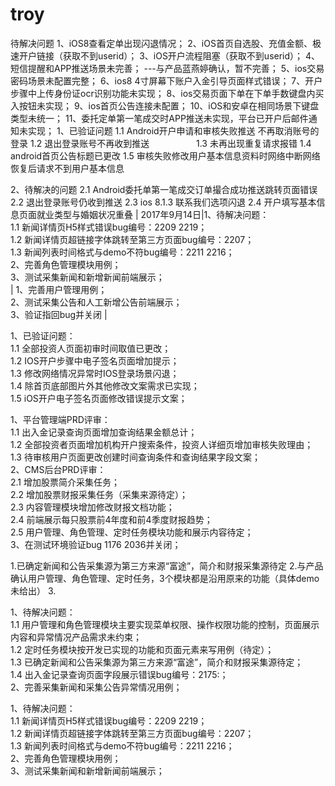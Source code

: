 # troy
 待解决问题
1、iOS8查看定单出现闪退情况；
2、iOS首页自选股、充值金额、极速开户链接（获取不到userid）；
3、iOS开户流程阻塞（获取不到userid）；
4、短信提醒和APP推送场景未完善；
   ---与产品蓝燕婷确认，暂不完善；
5、ios交易密码场景未配置完整；
6、ios8 4寸屏幕下账户入金引导页面样式错误；
7、开户步骤中上传身份证ocr识别功能未实现；
8、ios交易页面下单在下单手数键盘内买入按钮未实现；
9、ios首页公告连接未配置；
10、iOS和安卓在相同场景下键盘类型未统一；
11、委托定单第一笔成交时APP推送未实现，平台已开户后邮件通知未实现；
1、已验证问题
1.1 Android开户申请和审核失败推送 不再取消账号的登录
1.2 退出登录账号不再收到推送                  
1.3 未再出现重复请求报错
1.4 android首页公告标题已更改
1.5 审核失败修改用户基本信息资料时网络中断网络恢复后请求不到用户基本信息

2、待解决的问题
2.1 Android委托单第一笔成交订单撮合成功推送跳转页面错误
2.2 退出登录账号仍收到推送
2.3 ios 8.1.3 联系我们选项闪退
2.4 开户填写基本信息页面就业类型与婚姻状况重叠
| 2017年9月14日|1、待解决问题：<br/>1.1 新闻详情页H5样式错误bug编号：2209 2219；<br/>1.2 新闻详情页超链接字体跳转至第三方页面bug编号：2207；<br/>1.3 新闻列表时间格式与demo不符bug编号：2211 2216；<br/>2、完善角色管理模块用例；<br/>3、测试采集新闻和新增新闻前端展示；<br/>| 1、完善用户管理用例； <BR/> 2、测试采集公告和人工新增公告前端展示；<BR/>3、验证指回bug并关闭 |










1、已验证问题：<br/>1.1 全部投资人页面初审时间取值已更改；<br/>1.2 IOS开户步骤中电子签名页面增加提示；<br/>1.3 修改网络情况异常时IOS登录场景闪退；<br/>1.4 除首页底部图片外其他修改文案需求已实现；<br/>1.5 iOS开户电子签名页面修改错误提示文案；<br/>


1、平台管理端PRD评审：<br/>1.1 出入金记录查询页面增加查询结果金额总计；<br/>1.2 全部投资者页面增加机构开户搜索条件，投资人详细页增加审核失败理由；<br/>1.3 待审核用户页面更改创建时间查询条件和查询结果字段文案；<br/>2、CMS后台PRD评审：<br/>2.1 增加股票简介采集任务；<br/>2.2 增加股票财报采集任务（采集来源待定）；<br/>2.3 内容管理模块增加修改财报文档功能；<br/>2.4 前端展示每只股票前4年度和前4季度财报趋势；<br/>2.5 用户管理、角色管理、定时任务模块功能和展示内容待定；<br/>3、在测试环境验证bug 1176 2036并关闭；




1.已确定新闻和公告采集源为第三方来源“富途”，简介和财报采集源待定
2.与产品确认用户管理、角色管理、定时任务，3个模块都是沿用原来的功能（具体demo未给出）
3.





1、待解决问题：<br/>1.1 用户管理和角色管理模块主要实现菜单权限、操作权限功能的控制，页面展示内容和异常情况产品需求未约束；<br/>1.2 定时任务模块按开发已实现的功能和页面元素来写用例（待定）；<br/>1.3 已确定新闻和公告采集源为第三方来源“富途”，简介和财报采集源待定；<br/>1.4 出入金记录查询页面字段展示错误bug编号：2175:；<br/>2、完善采集新闻和采集公告异常情况用例；<br/>





1、待解决问题：<br/>1.1 新闻详情页H5样式错误bug编号：2209 2219；<br/>1.2 新闻详情页超链接字体跳转至第三方页面bug编号：2207；<br/>1.3 新闻列表时间格式与demo不符bug编号：2211 2216；<br/>2、完善角色管理模块用例；<br/>3、测试采集新闻和新增新闻前端展示；<br/>






